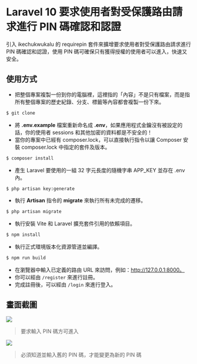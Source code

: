 # Laravel 10 要求使用者對受保護路由請求進行 PIN 碼確認和認證

引入 ikechukwukalu 的 requirepin 套件來擴增要求使用者對受保護路由請求進行 PIN 碼確認和認證，使用 PIN 碼可確保只有獲得授權的使用者可以進入，快速又安全。

## 使用方式
- 把整個專案複製一份到你的電腦裡，這裡指的「內容」不是只有檔案，而是指所有整個專案的歷史紀錄、分支、標籤等內容都會複製一份下來。
```sh
$ git clone
```
- 將 __.env.example__ 檔案重新命名成 __.env__，如果應用程式金鑰沒有被設定的話，你的使用者 sessions 和其他加密的資料都是不安全的！
- 當你的專案中已經有 composer.lock，可以直接執行指令以讓 Composer 安裝 composer.lock 中指定的套件及版本。
```sh
$ composer install
```
- 產生 Laravel 要使用的一組 32 字元長度的隨機字串 APP_KEY 並存在 .env 內。
```sh
$ php artisan key:generate
```
- 執行 __Artisan__ 指令的 __migrate__ 來執行所有未完成的遷移。
```sh
$ php artisan migrate
```
- 執行安裝 Vite 和 Laravel 擴充套件引用的依賴項目。
```sh
$ npm install
```
- 執行正式環境版本化資源管道並編譯。
```sh
$ npm run build
```
- 在瀏覽器中輸入已定義的路由 URL 來訪問，例如：http://127.0.0.1:8000。
- 你可以經由 `/register` 來進行註冊。
- 完成註冊後，可以經由 `/login` 來進行登入。

## 畫面截圖
![](https://i.imgur.com/rRsy2yG.png)
> 要求輸入 PIN 碼方可進入

![](https://i.imgur.com/X3rbhOi.png)
> 必須知道並輸入舊的 PIN 碼，才能變更為新的 PIN 碼
